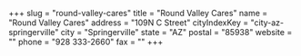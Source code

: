 +++
slug = "round-valley-cares"
title = "Round Valley Cares"
name = "Round Valley Cares"
address = "109N C Street"
cityIndexKey = "city-az-springerville"
city = "Springerville"
state = "AZ"
postal = "85938"
website = ""
phone = "928 333-2660"
fax = ""
+++

